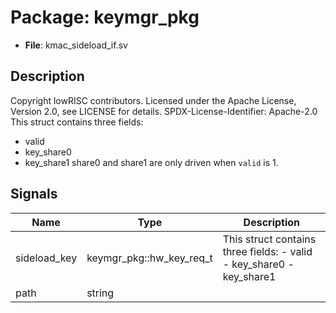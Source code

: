 # Package: keymgr_pkg

- **File**: kmac_sideload_if.sv
## Description

 Copyright lowRISC contributors.
 Licensed under the Apache License, Version 2.0, see LICENSE for details.
 SPDX-License-Identifier: Apache-2.0
 This struct contains three fields:
 - valid
 - key_share0
 - key_share1
 share0 and share1 are only driven when `valid` is 1.


## Signals

| Name         | Type                     | Description                                                               |
| ------------ | ------------------------ | ------------------------------------------------------------------------- |
| sideload_key | keymgr_pkg::hw_key_req_t |  This struct contains three fields:  - valid  - key_share0  - key_share1  |
| path         | string                   |                                                                           |
